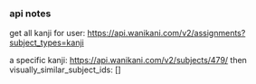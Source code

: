 ### api notes

get all kanji for user:
https://api.wanikani.com/v2/assignments?subject_types=kanji

a specific kanji:
https://api.wanikani.com/v2/subjects/479/
then visually_similar_subject_ids: []
